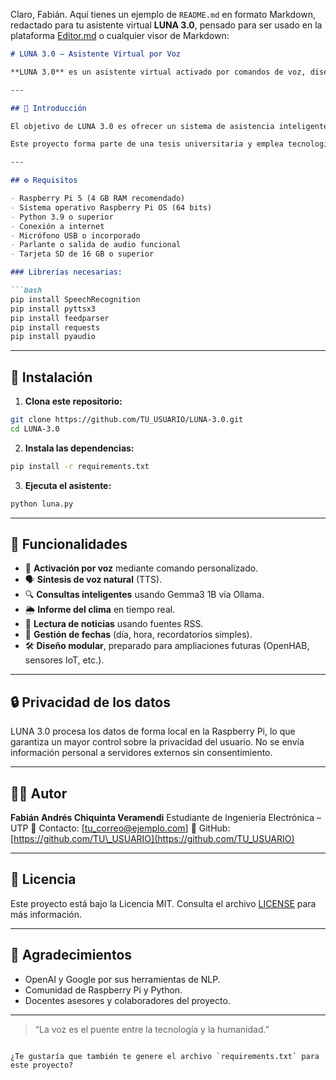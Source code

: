 Claro, Fabián. Aquí tienes un ejemplo de `README.md` en formato Markdown, redactado para tu asistente virtual **LUNA 3.0**, pensado para ser usado en la plataforma [Editor.md](https://pandao.github.io/editor.md/en.html) o cualquier visor de Markdown:

````markdown
# LUNA 3.0 – Asistente Virtual por Voz

**LUNA 3.0** es un asistente virtual activado por comandos de voz, diseñado para brindar soporte y compañía a personas con movilidad reducida en el hogar. Desarrollado en Python y optimizado para funcionar en una Raspberry Pi 5, LUNA integra reconocimiento de voz, síntesis de voz natural, consultas inteligentes, lectura de noticias vía RSS, clima, calendario, y más.

---

## 📌 Introducción

El objetivo de LUNA 3.0 es ofrecer un sistema de asistencia inteligente que permita interactuar por voz con tareas cotidianas, adaptándose al entorno doméstico de adultos mayores o personas con movilidad limitada.

Este proyecto forma parte de una tesis universitaria y emplea tecnologías de código abierto como `SpeechRecognition`, `pyttsx3`, `feedparser`, `requests`, y `Ollama` (para acceder al modelo de lenguaje Gemma3 1B).

---

## ⚙️ Requisitos

- Raspberry Pi 5 (4 GB RAM recomendado)
- Sistema operativo Raspberry Pi OS (64 bits)
- Python 3.9 o superior
- Conexión a internet
- Micrófono USB o incorporado
- Parlante o salida de audio funcional
- Tarjeta SD de 16 GB o superior

### Librerías necesarias:

```bash
pip install SpeechRecognition
pip install pyttsx3
pip install feedparser
pip install requests
pip install pyaudio
````

---

## 🚀 Instalación

1. **Clona este repositorio:**

```bash
git clone https://github.com/TU_USUARIO/LUNA-3.0.git
cd LUNA-3.0
```

2. **Instala las dependencias:**

```bash
pip install -r requirements.txt
```

3. **Ejecuta el asistente:**

```bash
python luna.py
```

---

## 🧠 Funcionalidades

* 📣 **Activación por voz** mediante comando personalizado.
* 🗣️ **Síntesis de voz natural** (TTS).
* 🔍 **Consultas inteligentes** usando Gemma3 1B vía Ollama.
* 🌦️ **Informe del clima** en tiempo real.
* 📰 **Lectura de noticias** usando fuentes RSS.
* 📅 **Gestión de fechas** (día, hora, recordatorios simples).
* 🛠️ **Diseño modular**, preparado para ampliaciones futuras (OpenHAB, sensores IoT, etc.).

---

## 🔒 Privacidad de los datos

LUNA 3.0 procesa los datos de forma local en la Raspberry Pi, lo que garantiza un mayor control sobre la privacidad del usuario. No se envía información personal a servidores externos sin consentimiento.

---

## 👨‍💻 Autor

**Fabián Andrés Chiquinta Veramendi**
Estudiante de Ingeniería Electrónica – UTP
📧 Contacto: \[[tu\_correo@ejemplo.com](mailto:tu_correo@ejemplo.com)]
🔗 GitHub: [https://github.com/TU\_USUARIO](https://github.com/TU_USUARIO)

---

## 📄 Licencia

Este proyecto está bajo la Licencia MIT. Consulta el archivo [LICENSE](LICENSE) para más información.

---

## 🤝 Agradecimientos

* OpenAI y Google por sus herramientas de NLP.
* Comunidad de Raspberry Pi y Python.
* Docentes asesores y colaboradores del proyecto.

---

> “La voz es el puente entre la tecnología y la humanidad.”

```

¿Te gustaría que también te genere el archivo `requirements.txt` para este proyecto?
```
